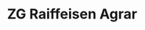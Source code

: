 ---
title: "ZG Raiffeisen Agrar"
url: /lahr-schwarzwald/zg-raiffeisen-agrar/
shop: Landwirtschaftlich
---